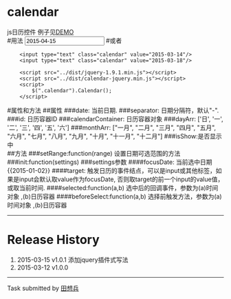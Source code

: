 # calendar
js日历控件
例子见[DEMO](http://www.lovewebgames.com/jsmodule/calendar.html)  
#用法
		<input type="text" id="calendar" value="2015-04-15"/>
		<script src="../src/jquery-1.9.1.min.js"></script>
		<script src="../src/calendar.js"></script>
		<script>
			var calendar = new Calendar();
			calendar.init({target :$('#calendar')});
		</script>
#或者
		
		<input type="text" class="calendar" value="2015-03-14"/>
		<input type="text" class="calendar" value="2015-03-18"/>

		<script src="../dist/jquery-1.9.1.min.js"></script>
		<script src="../dist/calendar-jquery.min.js"></script>
		<script>
			$(".calendar").Calendar();
		</script>
#属性和方法
##属性
###date:
		当前日期.
###separator:
		日期分隔符，默认"-".
###id:
		日历容器ID
###calendarContainer:
		日历容器对象
###dayArr:
		['日', '一', '二', '三', '四', '五', '六']
###monthArr:
		["一月", "二月", "三月", "四月", "五月", "六月", "七月", "八月", "九月", "十月", "十一月", "十二月"]
###isShow:是否显示中		
##方法
###setRange:function(range)
	设置日期可选范围的方法
###init:function(settings)
###settings参数
####focusDate:
		当前选中日期{{2015-01-02}}
####target:
		触发日历的事件结点，可以是input或其他标签，如果是input会默认取value作为focusDate,
		否则取target的前一个input的value值，或取当前时间.
####selected:function(a,b)
		选中后的回调事件，参数为(a)时间对象 ,(b)日历容器
####beforeSelect:function(a,b)
		选择前触发方法，参数为(a)时间对象 ,(b)日历容器
***
# Release History
1. 2015-03-15  v1.0.1  添加jquery插件式写法
2. 2015-03-12  v1.0.0  
---
Task submitted by [田想兵](http://www.lovewebgames.com)

